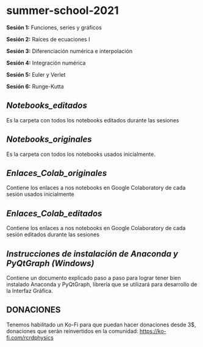 # summer-school-2021

**Sesión 1:** Funciones, series y gráficos	

**Sesión 2:** Raíces de ecuaciones I	

**Sesión 3:** Diferenciación numérica	e interpolación

**Sesión 4:** Integración numérica

**Sesión 5:** Euler y Verlet

**Sesión 6:** Runge-Kutta 


## *Notebooks_editados*

Es la carpeta con todos los notebooks editados durante las sesiones

## *Notebooks_originales*

Es la carpeta con todos los notebooks usados inicialmente.

## *Enlaces_Colab_originales*

Contiene los enlaces a nos notebooks en Google Colaboratory de cada sesión usados inicialmente

## *Enlaces_Colab_editados*

Contiene los enlaces a nos notebooks en Google Colaboratory de cada sesión editados durante las sesiones

## *Instrucciones de instalación de Anaconda y PyQtGraph (Windows)*

Contiene un documento explicado paso a paso para lograr tener bien instalado Anaconda y  PyQtGraph, librería que se utilizará para desarrollo de la Interfaz Gráfica.

## DONACIONES

Tenemos habilitado un Ko-Fi para que puedan hacer donaciones desde 3$, donaciones que serán reinvertidos en la comunidad: https://ko-fi.com/rcrdphysics
